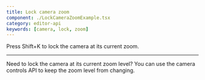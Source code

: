```yaml
---
title: Lock camera zoom
component: ./LockCameraZoomExample.tsx
category: editor-api
keywords: [camera, lock, zoom]
---
```


Press Shift+K to lock the camera at its current zoom.

---

Need to lock the camera at its current zoom level? You can use the camera controls API to keep the zoom level from changing.
